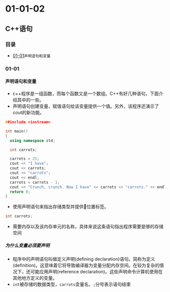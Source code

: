 # 01-01-02
## C++语句

### 目录
* [01-01](https://github.com/TYRMars/AlgorithmLearn/tree/master/CppLearn/01-01-02#01-01)`声明语句和变量`

### 01-01
#### 声明语句和变量

* c++程序是一组函数，而每个函数又是一个数组。C++有好几种语句，下面介绍其中的一些。
* 声明语句创建变量，赋值语句给该变量提供一个值。另外，该程序还演示了cout的新功能。

```Cpp
##include <iostream>

int main()
{
  using namespace std;

  int carrots;

  carrots = 25;
  cout << "I have";
  cout << carrots;
  cout << "carrots";
  cout << endl;
  carrots = carrots - 1;
  cout << "Crunch, crunch. Now I have" << carrots << "carrots." << endl;
  return 0;
}
```

* 使用声明语句来指出存储类型并提供📍位置标签。

```Cpp
int carrots;
```

* 需要内存以及该内存单元的名称，具体来说这条语句指出程序需要是够的存储空间

##### 为什么变量必须要声明

* 程序中的声明语句叫做定义声明(defining declaration)语句。简称为定义(definition)。这意味着它将导致编译器为变量分配内存空间。在较为复杂的情况下，还可能应用声明(reference declaration)。这些声明命令计算机使用在其他地方定义的变量。
* `int`被存储的数据类型，`carrots`变量名，`;`分号表示语句结束

